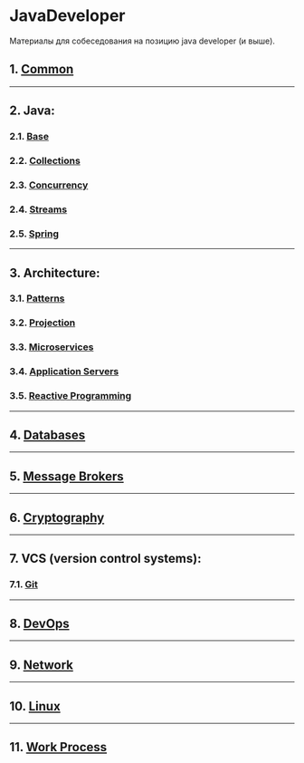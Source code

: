 # JavaDeveloper

Материалы для собеседования на позицию java developer (и выше).

<!--ts-->
<!--te-->

## 1. [Common](topics/common/README.md)

---

## 2. Java:

### 2.1. [Base](topics/java/base/README.md)

### 2.2. [Collections](topics/java/collections/README.md)

### 2.3. [Concurrency](topics/java/concurrency/README.md)

### 2.4. [Streams](topics/java/streams/README.md)

### 2.5. [Spring](topics/java/spring/README.md)

---

## 3. Architecture:

### 3.1. [Patterns](topics/architecture/patterns/README.md)

### 3.2. [Projection](topics/architecture/projection/README.md)

### 3.3. [Microservices](topics/architecture/microservices/README.md)

### 3.4. [Application Servers](topics/architecture/application-servers/README.md)

### 3.5. [Reactive Programming](topics/architecture/reactive-programming/README.md)

---

## 4. [Databases](topics/databases/README.md)

---

## 5. [Message Brokers](topics/message-brokers/README.md)

---

## 6. [Cryptography](topics/crypto/README.md)

---

## 7. VCS (version control systems):

### 7.1. [Git](topics/vcs/git/README.md)

---

## 8. [DevOps](topics/devops/README.md)

---

## 9. [Network](topics/network/README.md)

---

## 10. [Linux](topics/linux/README.md)

---

## 11. [Work Process](topics/work-process/README.md)